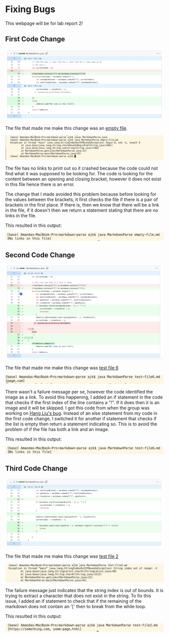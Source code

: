 # Fixing Bugs 

This webpage will be for lab report 2! 

## First Code Change 

![code1](code-change-1.png) 

The file that made me make this change was an [empty file](https://github.com/ajkristanto/markdown-parse/blob/main/empty-file.md). 

![fail1](fail-1.png) 

The file has no links to print out so it crashed because the code could not find what it was supposed to be looking for. The code is looking for the content between an opening and closing bracket, however it does not exist in this file hence there is an error. 

The change that I made avoided this problem because before looking for the values between the brackets, it first checks the file if there is a pair of brackets in the first place. If there is, then we know that there will be a link in the file, if it doesn't then we return a statement stating that there are no links in the file. 

This resulted in this output: 

![fix1](fix1.png)

## Second Code Change

![code2](code-change-2.png)

The file that made me make this change was [test file 6](https://github.com/ajkristanto/markdown-parse/blob/main/test-file6.md) 

![fail2](fail-2.png)

There wasn't a failure message per se, however the code identified the image as a link. To avoid this happening, I added an if statement in the code that checks if the first index of the line contains a "!". If it does then it is an image and it will be skipped. I got this code from when the group was working on [Hang Liu's bug](https://github.com/HangLiu01/markdown-parse/blob/1ecefe3d1e32cd5c54f991ec3016bc31ef003f8b/MarkdownParse.java). Instead of an else statement from my code in the first code change, I switched it for another if statement that checks if the list is empty then return a statement indicating so. This is to avoid the problem of if the file has both a link and an image. 

This resulted in this output: 

![fix2](fix2.png)

## Third Code Change 

![code3](code-change-3.png)

The file that made me make this change was [test file 2](https://github.com/ajkristanto/markdown-parse/blob/main/test-file2.md) 

![fail3](fail-3.png)

The failure message just indicates that the string index is out of bounds. It is trying to extract a character that does not exist in the string. To fix this issue, I added an if statement to check that if the remaining of the markdown does not contain an '[' then to break from the while loop. 

This resulted in this output: 

![fix3](fix3.png)